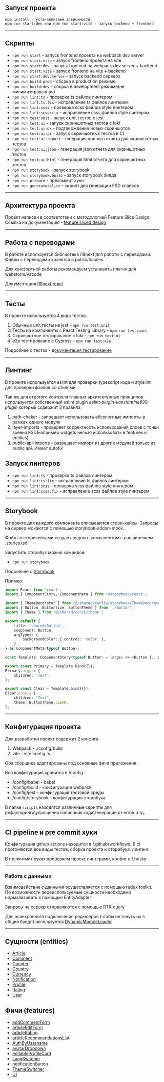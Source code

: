 ## Запуск проекта

```
npm install - устанавливаем зависимости
npm run start:dev или npm run start:vite - запуск backend + frontend
```

---

## Скрипты

* `npm run start` - запуск frontend проекта на webpack dev server
* `npm run start:vite` - запуск frontend проекта на vite
* `npm run start:dev` - запуск frontend на webpack dev server + backend
* `npm run start:vite` - запуск frontend на vite + backend
* `npm run start:dev:server` - запуск backend сервера
* `npm run build:prod` - сборка в production режиме
* `npm run build:dev` - сборка в development режиме(не минимизированная)
* `npm run lint:ts` - проверка ts файлов линтером
* `npm run lint:ts:fix` - исправление ts файлов линтером
* `npm run lint:scss` - проверка scss файлов style линтером
* `npm run lint:scss:fix` - исправление scss файлов style линтером
* `npm run test:unit` - запуск unit тестов с jest
* `npm run test:ui` - запуск скриншотных тестов с loki
* `npm run test:ui:ok` - подтверждение новых скриншотов
* `npm run test:ui:ci` - запуск скриншотных тестов в CI
* `npm run test:ui:report` - генерация полного отчета для скриншотных тестов 
* `npm run test:ui:json` - генерация json отчета для скриншотных тестов  
* `npm run test:ui:html` - генерация html отчета для скриншотных тестов  
* `npm run storybook` - запуск storybook
* `npm run storybook:build` - запуск storybook билда
* `npm run prepare` - прекоммит хуки
* `npm run generate:slice` - скрипт для генерации FSD слайсов

---

## Архитектура проекта

Проект написан в соответствии с методологией Feature Slice Design. Ссылка на документацию - [feature sliced design](https://feature-sliced.design/) 

---

## Работа с переводами

В работе используется библиотека i18next для работы с переводами. Файлы с переводами хранятся в public/locales.

Для комфортной работы рекомендуем установить плагин для webstorm/vscode

Документация [i18next react](https://react.i18next.com/getting-started) 

---

## Тесты

В проекте используется 4 вида тестов:

1) Обычные unit тесты на jest - `npm run test:unit`
2) Тесты на компоненты с React Testing Library - `npm run test:unit`
3) Скриншотное тестирование с loki - `npm run test:ui`
4) e2e тестирование с Cypress - `npm run test:e2e`

Подробнее о тестах - [документация тестирование](/docs/test.md)

---

## Линтинг

В проекте используется eslint для проверки typescript кода и stylelint для проверки файлов со стилями.

Так же для строгого контроля главных архитектурных принципов используется собственный eslint plugin *eslint-plugin-konstantine899-plugin* который содержит 3 правила.
1) path-cheker - запрещает использовать абсолютные импорты в рамках одного модуля
2) layer-imports - проверяет корректность использования слоев с точки зрения FSD(например widgets нельзя использовать в features и entities)
3) public-api-imports - разрешает импорт из других модулей только из public api. Имеет autofix

## Запуск линтеров 

* `npm run lint:ts` - проверка ts файлов линтером
* `npm run lint:ts:fix` - исправление ts файлов линтером
* `npm run lint:scss` - проверка scss файлов style линтером
* `npm run lint:scss:fix` - исправление scss файлов style линтером

---

## Storybook

В проекте для каждого компонента описываются стори-кейсы.
Запросы на сервер мокаются с помощью storybook-addon-mock.

Файл со сторикейсами создает рядом с компонентом с расширением .stories.tsx

Запустить сторибук можно командой:
- `npm run storybook`

Подробнее о [Storybook](/docs/storybook.md)

Пример:

```typescript jsx
import React from 'react';
import { ComponentStory, ComponentMeta } from '@storybook/react';

import { ThemeDecorator } from '@/shared/config/storybook/ThemeDecorator/ThemeDecorator';
import { Button, ButtonSize, ButtonTheme } from './Button';
import { Theme } from '@/shared/const/theme';

export default {
    title: 'shared/Button',
    component: Button,
    argTypes: {
        backgroundColor: { control: 'color' },
    },
} as ComponentMeta<typeof Button>;

const Template: ComponentStory<typeof Button> = (args) => <Button {...args} />;

export const Primary = Template.bind({});
Primary.args = {
    children: 'Text',
};

export const Clear = Template.bind({});
Clear.args = {
    children: 'Text',
    theme: ButtonTheme.CLEAR,
};
```

---

## Конфигурация проекта

Для разработки проект содержит 2 конфига:
1. Webpack - ./config/build
2. vite - vite.config.ts

Оба сборщика адаптированы под основные фичи приложения.

Вся конфигурация хранится в /config
- /config/babel - babel
- /config/build - конфигурация webpack
- /config/jest - конфигурация тестовой среды
- /config/storybook - конфигурация сторибука

В папке `scripts` находятся различные скрипты для рефакторинга\упрощения написания кода\генерации отчетов и тд.

----

## CI pipeline и pre commit хуки

Конфигурация github actions находится в /.github/workflows.
В ci прогоняются все виды тестов, сборка проекта и сторибука, линтинг.

В прекоммит хуках проверяем проект линтерами, конфиг в /.husky

----

### Работа с данными

Взаимодействие с данными осуществляется с помощью redux toolkit.
По возможности переиспользуемые сущности необходимо нормализовать с помощью EntityAdapter

Запросы на сервер отправляются с помощью [RTK query](/src/shared/api/rtkApi.ts)

Для асинхронного подключения редюсеров (чтобы не тянуть их в общий бандл) используется
[DynamicModuleLoader](/src/shared/lib/DynamicModuleLouder/DynamicModuleLoader.tsx)

----


## Сущности (entities)

- [Article](/src/entities/Article)
- [Comment](/src/entities/Comment)
- [Counter](/src/entities/Counter)
- [Country](/src/entities/Country)
- [Currency](/src/entities/Currency)
- [Notification](/src/entities/Notification)
- [Profile](/src/entities/Profile)
- [Rating](/src/entities/Rating)
- [User](/src/entities/User)

## Фичи (features)

- [addCommentForm](/src/features/addCommentForm)
- [articleEditForm](/src/features/articleEditForm)
- [articleRating](/src/features/articleRating)
- [articleRecommendationsList](/src/features/articleRecommendationsList)
- [AuthByUsername](/src/features/AuthByUserName)
- [avatarDropdown](/src/features/avatarDropdown)
- [editableProfileCard](/src/features/editableProfileCard)
- [LangSwitcher](/src/features/LangSwitcher)
- [notificationButton](/src/features/notificationButton)
- [ThemeSwitcher](/src/features/ThemeSwitcher)
- [UI](/src/features/UI)
